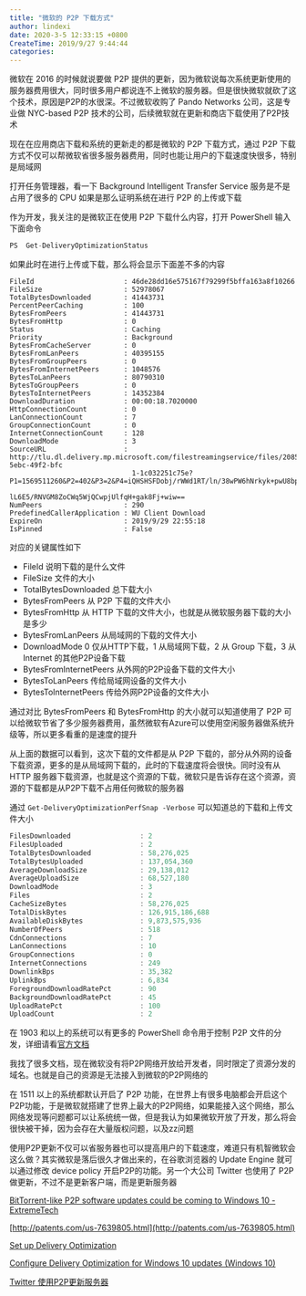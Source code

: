 ```yaml
---
title: "微软的 P2P 下载方式"
author: lindexi
date: 2020-3-5 12:33:15 +0800
CreateTime: 2019/9/27 9:44:44
categories: 
---
```


微软在 2016 的时候就说要做 P2P 提供的更新，因为微软说每次系统更新使用的服务器费用很大，同时很多用户都说连不上微软的服务器。但是很快微软就砍了这个技术，原因是P2P的水很深。不过微软收购了 Pando Networks 公司，这是专业做 NYC-based P2P 技术的公司，后续微软就在更新和商店下载使用了P2P技术

<!--more-->


<!-- CreateTime:2019/9/27 9:44:44 -->

<!-- csdn -->

现在在应用商店下载和系统的更新走的都是微软的 P2P 下载方式，通过 P2P 下载方式不仅可以帮微软省很多服务器费用，同时也能让用户的下载速度快很多，特别是局域网

打开任务管理器，看一下 Background Intelligent Transfer Service 服务是不是占用了很多的 CPU 如果是那么证明系统在进行 P2P 的上传或下载

作为开发，我关注的是微软正在使用 P2P 下载什么内容，打开 PowerShell 输入下面命令

```csharp
PS  Get-DeliveryOptimizationStatus
```

如果此时在进行上传或下载，那么将会显示下面差不多的内容

```
FileId                      : 46de28dd16e575167f79299f5bffa163a8f10266
FileSize                    : 52978067
TotalBytesDownloaded        : 41443731
PercentPeerCaching          : 100
BytesFromPeers              : 41443731
BytesFromHttp               : 0
Status                      : Caching
Priority                    : Background
BytesFromCacheServer        : 0
BytesFromLanPeers           : 40395155
BytesFromGroupPeers         : 0
BytesFromInternetPeers      : 1048576
BytesToLanPeers             : 80790310
BytesToGroupPeers           : 0
BytesToInternetPeers        : 14352384
DownloadDuration            : 00:00:18.7020000
HttpConnectionCount         : 0
LanConnectionCount          : 7
GroupConnectionCount        : 0
InternetConnectionCount     : 128
DownloadMode                : 3
SourceURL                   : http://tlu.dl.delivery.mp.microsoft.com/filestreamingservice/files/20852e53-5ebc-49f2-bfc
                              1-1c032251c75e?P1=1569511260&P2=402&P3=2&P4=iQHSHSFDobj/rWWd1RT/ln/38wPW6hNrkyk+pwU8bp6CE
                              lL6E5/RNVGM8ZoCWq5WjQCwpjUlfqH+gak8Fj+wiw==
NumPeers                    : 290
PredefinedCallerApplication : WU Client Download
ExpireOn                    : 2019/9/29 22:55:18
IsPinned                    : False
```

对应的关键属性如下

- FileId 说明下载的是什么文件
- FileSize 文件的大小
- TotalBytesDownloaded 总下载大小
- BytesFromPeers 从 P2P 下载的文件大小
- BytesFromHttp 从 HTTP 下载的文件大小，也就是从微软服务器下载的大小是多少
- BytesFromLanPeers 从局域网的下载的文件大小
- DownloadMode 0 仅从HTTP下载，1 从局域网下载，2 从 Group 下载，3 从 Internet 的其他P2P设备下载
- BytesFromInternetPeers 从外网的P2P设备下载的文件大小
- BytesToLanPeers 传给局域网设备的文件大小
- BytesToInternetPeers 传给外网P2P设备的文件大小

通过对比 BytesFromPeers 和 BytesFromHttp 的大小就可以知道使用了 P2P 可以给微软节省了多少服务器费用，虽然微软有Azure可以使用空闲服务器做系统升级等，所以更多看重的是速度的提升

从上面的数据可以看到，这次下载的文件都是从 P2P 下载的，部分从外网的设备下载资源，更多的是从局域网下载的，此时的下载速度将会很快。同时没有从 HTTP 服务器下载资源，也就是这个资源的下载，微软只是告诉存在这个资源，资源的下载都是从P2P下载不占用任何微软的服务器

通过 `Get-DeliveryOptimizationPerfSnap -Verbose` 可以知道总的下载和上传文件大小

```csharp
FilesDownloaded                 : 2
FilesUploaded                   : 2
TotalBytesDownloaded            : 58,276,025
TotalBytesUploaded              : 137,054,360
AverageDownloadSize             : 29,138,012
AverageUploadSize               : 68,527,180
DownloadMode                    : 3
Files                           : 2
CacheSizeBytes                  : 58,276,025
TotalDiskBytes                  : 126,915,186,688
AvailableDiskBytes              : 9,873,575,936
NumberOfPeers                   : 518
CdnConnections                  : 7
LanConnections                  : 10
GroupConnections                : 0
InternetConnections             : 249
DownlinkBps                     : 35,382
UplinkBps                       : 6,834
ForegroundDownloadRatePct       : 90
BackgroundDownloadRatePct       : 45
UploadRatePct                   : 100
UploadCount                     : 2
```

在 1903 和以上的系统可以有更多的 PowerShell 命令用于控制 P2P 文件的分发，详细请看[官方文档](https://docs.microsoft.com/en-us/windows/deployment/update/waas-delivery-optimization-setup)

我找了很多文档，现在微软没有将P2P网络开放给开发者，同时限定了资源分发的域名。也就是自己的资源是无法接入到微软的P2P网络的

在 1511 以上的系统都默认开启了 P2P 功能，在世界上有很多电脑都会开启这个P2P功能，于是微软就搭建了世界上最大的P2P网络，如果能接入这个网络，那么网络发现等问题都可以让系统统一做，但是我认为如果微软开放了开发，那么将会很快被干掉，因为会存在大量版权问题，以及zz问题

使用P2P更新不仅可以省服务器也可以提高用户的下载速度，难道只有机智微软会这么做？其实微软是落后很久才做出来的，在谷歌浏览器的 Update Engine 就可以通过修改 device policy 开启P2P的功能。另一个大公司 Twitter 也使用了 P2P 做更新，不过不是更新客户端，而是更新服务器

[BitTorrent-like P2P software updates could be coming to Windows 10 - ExtremeTech](https://www.extremetech.com/computing/201269-bittorrent-like-p2p-software-updates-could-be-coming-to-windows-10 )

[http://patents.com/us-7639805.html](http://patents.com/us-7639805.html)

[Set up Delivery Optimization](https://docs.microsoft.com/en-us/windows/deployment/update/waas-delivery-optimization-setup )

[Configure Delivery Optimization for Windows 10 updates (Windows 10)](https://docs.microsoft.com/en-us/windows/deployment/update/waas-delivery-optimization )

[Twitter 使用P2P更新服务器](https://blog.twitter.com/engineering/en_us/a/2010/murder-fast-datacenter-code-deploys-using-bittorrent.html)

